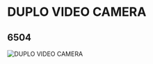 # DUPLO VIDEO CAMERA
## 6504
![DUPLO VIDEO CAMERA](https://lc-www-live-s.legocdn.com/media/bricks/5/2/4100730.jpg)